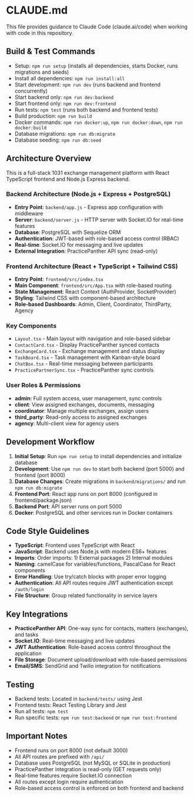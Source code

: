 # CLAUDE.md

This file provides guidance to Claude Code (claude.ai/code) when working with code in this repository.

## Build & Test Commands
- Setup: `npm run setup` (installs all dependencies, starts Docker, runs migrations and seeds)
- Install all dependencies: `npm run install:all`
- Start development: `npm run dev` (runs backend and frontend concurrently)
- Start backend only: `npm run dev:backend` 
- Start frontend only: `npm run dev:frontend`
- Run tests: `npm test` (runs both backend and frontend tests)
- Build production: `npm run build`
- Docker commands: `npm run docker:up`, `npm run docker:down`, `npm run docker:build`
- Database migrations: `npm run db:migrate`
- Database seeding: `npm run db:seed`

## Architecture Overview
This is a full-stack 1031 exchange management platform with React TypeScript frontend and Node.js Express backend.

### Backend Architecture (Node.js + Express + PostgreSQL)
- **Entry Point**: `backend/app.js` - Express app configuration with middleware
- **Server**: `backend/server.js` - HTTP server with Socket.IO for real-time features
- **Database**: PostgreSQL with Sequelize ORM
- **Authentication**: JWT-based with role-based access control (RBAC)
- **Real-time**: Socket.IO for messaging and live updates
- **External Integration**: PracticePanther API sync (read-only)

### Frontend Architecture (React + TypeScript + Tailwind CSS)
- **Entry Point**: `frontend/src/index.tsx`
- **Main Component**: `frontend/src/App.tsx` with role-based routing
- **State Management**: React Context (AuthProvider, SocketProvider)
- **Styling**: Tailwind CSS with component-based architecture
- **Role-based Dashboards**: Admin, Client, Coordinator, ThirdParty, Agency

### Key Components
- `Layout.tsx` - Main layout with navigation and role-based sidebar
- `ContactCard.tsx` - Display PracticePanther synced contacts
- `ExchangeCard.tsx` - Exchange management and status display
- `TaskBoard.tsx` - Task management with Kanban-style board
- `ChatBox.tsx` - Real-time messaging between participants
- `PracticePartnerSync.tsx` - PracticePanther sync controls

### User Roles & Permissions
- **admin**: Full system access, user management, sync controls
- **client**: View assigned exchanges, documents, messaging
- **coordinator**: Manage multiple exchanges, assign users
- **third_party**: Read-only access to assigned exchanges
- **agency**: Multi-client view for agency users

## Development Workflow
1. **Initial Setup**: Run `npm run setup` to install dependencies and initialize database
2. **Development**: Use `npm run dev` to start both backend (port 5000) and frontend (port 8000)
3. **Database Changes**: Create migrations in `backend/migrations/` and run `npm run db:migrate`
4. **Frontend Port**: React app runs on port 8000 (configured in frontend/package.json)
5. **Backend Port**: API server runs on port 5000
6. **Docker**: PostgreSQL and other services run in Docker containers

## Code Style Guidelines
- **TypeScript**: Frontend uses TypeScript with React
- **JavaScript**: Backend uses Node.js with modern ES6+ features
- **Imports**: Order imports: 1) External packages 2) Internal modules
- **Naming**: camelCase for variables/functions, PascalCase for React components
- **Error Handling**: Use try/catch blocks with proper error logging
- **Authentication**: All API routes require JWT authentication except `/auth/login`
- **File Structure**: Group related functionality in service layers

## Key Integrations
- **PracticePanther API**: One-way sync for contacts, matters (exchanges), and tasks
- **Socket.IO**: Real-time messaging and live updates
- **JWT Authentication**: Role-based access control throughout the application
- **File Storage**: Document upload/download with role-based permissions
- **Email/SMS**: SendGrid and Twilio integration for notifications

## Testing
- Backend tests: Located in `backend/tests/` using Jest
- Frontend tests: React Testing Library and Jest
- Run all tests: `npm test`
- Run specific tests: `npm run test:backend` or `npm run test:frontend`

## Important Notes
- Frontend runs on port 8000 (not default 3000)
- All API routes are prefixed with `/api/`
- Database uses PostgreSQL (not MySQL or SQLite in production)
- PracticePanther integration is read-only (GET requests only)
- Real-time features require Socket.IO connection
- All routes except login require authentication
- Role-based access control is enforced on both frontend and backend